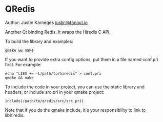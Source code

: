 QRedis
======

Author: Justin Karneges <justin@fanout.io>

Another Qt binding Redis. It wraps the Hiredis C API.

To build the library and examples:

    qmake && make

If you want to provide extra config options, put them in a file named conf.pri first. For example:

    echo "LIBS += -L/path/to/hiredis" > conf.pri
    qmake && make

To include the code in your project, you can use the static library and headers, or include src.pri in your qmake project:

    include(/path/to/qredis/src/src.pri)

Note that if you do the qmake include, it's your responsibility to link to libhiredis.
